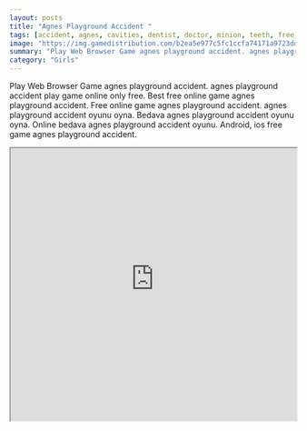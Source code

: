 ```yaml
---
layout: posts
title: "Agnes Playground Accident "
tags: [accident, agnes, cavities, dentist, doctor, minion, teeth, free, online, games, oyna, game, free, games, play, play, games]
image: "https://img.gamedistribution.com/b2ea5e977c5fc1ccfa74171a9723dd61.jpg"
summary: "Play Web Browser Game agnes playground accident. agnes playground accident play game online only free. Best free online game agnes playground accident. Free online game agnes playground accident. agnes playground accident oyunu oyna. Bedava agnes playground accident oyunu oyna. Online bedava agnes playground accident oyunu. Android, ios free game agnes playground accident."
category: "Girls"
---
```


Play Web Browser Game agnes playground accident. agnes playground accident play game online only free. Best free online game agnes playground accident. Free online game agnes playground accident. agnes playground accident oyunu oyna. Bedava agnes playground accident oyunu oyna. Online bedava agnes playground accident oyunu. Android, ios free game agnes playground accident.

<iframe width="100%" height="480px;" src="https://flash.gamedistribution.com?game=b2ea5e977c5fc1ccfa74171a9723dd61"></iframe>
